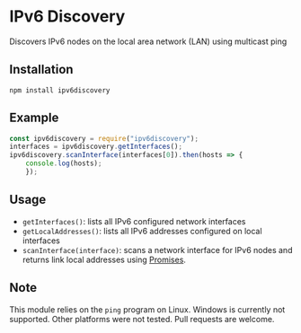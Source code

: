 # IPv6 Discovery
Discovers IPv6 nodes on the local area network (LAN) using multicast ping

## Installation
```
npm install ipv6discovery
```

## Example
```js
const ipv6discovery = require("ipv6discovery");
interfaces = ipv6discovery.getInterfaces();
ipv6discovery.scanInterface(interfaces[0]).then(hosts => {
    console.log(hosts);
    });
```

## Usage
- `getInterfaces()`: lists all IPv6 configured network interfaces
- `getLocalAddresses()`: lists all IPv6 addresses configured on local interfaces
- `scanInterface(interface)`: scans a network interface for IPv6 nodes and returns link local addresses using [Promises](https://developer.mozilla.org/docs/Web/JavaScript/Guide/Using_promises).

## Note
 This module relies on the `ping` program on Linux. Windows is currently not supported. Other platforms were not tested. Pull requests are welcome.
